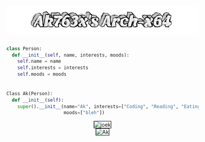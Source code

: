 <h1 align="center">
  <img src="https://github.com/akxshx-arch/akxshx-arch/raw/main/Ak763x's%20Arch-x64.png" alt="Ak763x's Arch-x64" />
</h1>


```python
class Person:
  def __init__(self, name, interests, moods):
    self.name = name
    self.interests = interests
    self.moods = moods


Class Ak(Person):
  def __init__(self):
    super().__init__(name="Ak", interests=["Coding", "Reading", "Eating", "Sleeping"], 
                     moods=["bleh"])
```
<html>
<body>
<style>
  #inner {
  display: table;
  margin: 0 auto;
  border: 1px solid black;
}

#outer {
  border: 1px solid red;
  width:100%
}
</style>
<div id="outer">
<p id="inner"> <img src="https://readme-jokes.vercel.app/api" alt="joek" />
<p id="inner"> <img src="https://github-readme-stats.vercel.app/api?username=akxshx-arch&show_icons=true&theme=gotham" alt="Ak" />
</div>
  </body>
